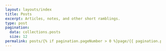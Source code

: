 ```yaml
---
layout: layouts/index
title: Posts
excerpt: Articles, notes, and other short ramblings.
type: post
pagination:
  data: collections.posts
  size: 12
permalink: posts/{% if pagination.pageNumber > 0 %}page/{{ pagination.pageNumber }}{% else %}index{% endif %}.html
---
```

